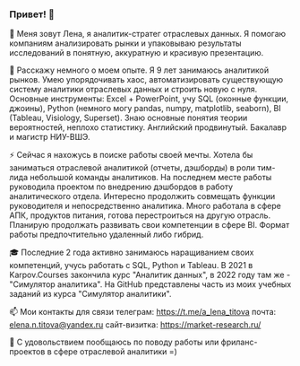 ### Привет! 👋

🔭 Меня зовут Лена, я аналитик-стратег отраслевых данных. Я помогаю компаниям анализировать рынки и упаковываю результаты исследований в понятную, аккуратную и красивую презентацию.

🌱 Расскажу немного о моем опыте. Я 9 лет занимаюсь аналитикой рынков. Умею упорядочивать хаос, автоматизировать существующую систему аналитики отраслевых данных и строить новую с нуля. Основные инструменты: Excel + PowerPoint, учу SQL (оконные функции, джоины), Python (немного могу pandas, numpy, matplotlib, seaborn), BI (Tableau, Visiology, Superset).  Знаю основные понятия теории вероятностей, неплохо статистику.  Английский продвинутый. Бакалавр и магистр НИУ-ВШЭ.

⚡ Сейчас я нахожусь в поиске работы своей мечты. Хотела бы заниматься отраслевой аналитикой (отчеты, дэшборды) в роли тим-лида небольшой команды аналитиков. На последнем месте работы руководила проектом по внедрению дэшбордов в работу аналитического отдела. Интересно продолжить совмещать функции руководителя и непосредственно аналитика. Много работала в сфере АПК, продуктов питания, готова перестроиться на другую отрасль. Планирую продолжать развивать свои компетенции в сфере BI. Формат работы предпочтительно удаленный либо гибрид.

🎓 Последние 2 года активно занимаюсь наращиванием своих компетенций, учусь работать с SQL, Python и Tableau. В 2021 в Karpov.Courses закончила курс "Аналитик данных", в 2022 году там же - "Симулятор аналитика". На GitHub представлены часть из моих учебных заданий из курса "Симулятор аналитики".

📫 Мои контакты для связи
телеграм: https://t.me/a_lena_titova
почта: elena.n.titova@yandex.ru
сайт-визитка: https://market-research.ru/

💬 С удовольствием пообщаюсь по поводу работы или фриланс-проектов в сфере отраслевой аналитики =)
